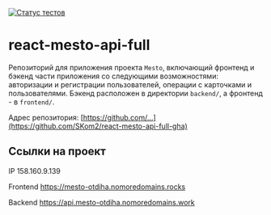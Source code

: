 [![Статус тестов](../../actions/workflows/tests.yml/badge.svg)](../../actions/workflows/tests.yml)

# react-mesto-api-full
Репозиторий для приложения проекта `Mesto`, включающий фронтенд и бэкенд части приложения со следующими возможностями: авторизации и регистрации пользователей, операции с карточками и пользователями. Бэкенд расположен в директории `backend/`, а фронтенд - в `frontend/`. 

Адрес репозитория: [https://github.com/...](https://github.com/SKom2/react-mesto-api-full-gha)

## Ссылки на проект

IP 158.160.9.139

Frontend https://mesto-otdiha.nomoredomains.rocks

Backend https://api.mesto-otdiha.nomoredomains.work
